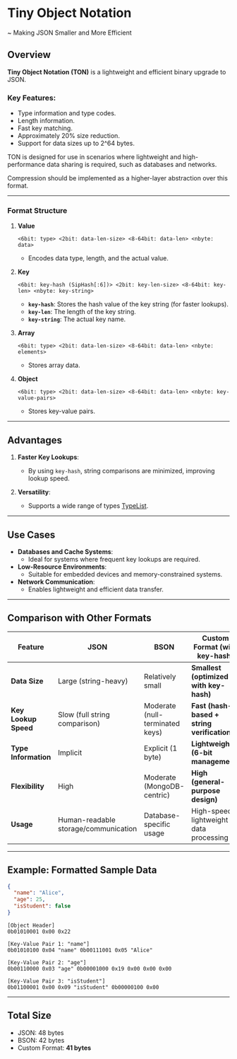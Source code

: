 # Tiny Object Notation  
~ Making JSON Smaller and More Efficient  

## **Overview**  
**Tiny Object Notation (TON)** is a lightweight and efficient binary upgrade to JSON.  

### **Key Features**:
- Type information and type codes.
- Length information.
- Fast key matching.
- Approximately 20% size reduction.
- Support for data sizes up to 2^64 bytes.  

TON is designed for use in scenarios where lightweight and high-performance data sharing is required, such as databases and networks.  

Compression should be implemented as a higher-layer abstraction over this format.  

---

### **Format Structure**
1. **Value**  
   ```
   <6bit: type> <2bit: data-len-size> <8-64bit: data-len> <nbyte: data>
   ```
   - Encodes data type, length, and the actual value.

2. **Key**  
   ```
   <6bit: key-hash (SipHash[:6])> <2bit: key-len-size> <8-64bit: key-len> <nbyte: key-string>
   ```
   - **`key-hash`**: Stores the hash value of the key string (for faster lookups).
   - **`key-len`**: The length of the key string.
   - **`key-string`**: The actual key name.

3. **Array**  
   ```
   <6bit: type> <2bit: data-len-size> <8-64bit: data-len> <nbyte: elements>
   ```
   - Stores array data.

4. **Object**  
   ```
   <6bit: type> <2bit: data-len-size> <8-64bit: data-len> <nbyte: key-value-pairs>
   ```
   - Stores key-value pairs.

---

## **Advantages**
1. **Faster Key Lookups**:
   - By using `key-hash`, string comparisons are minimized, improving lookup speed.

2. **Versatility**:
   - Supports a wide range of types [TypeList](https://github.com/371tti/TinyObjectNotation-TON-/blob/master/Type.md).  

---

## **Use Cases**
- **Databases and Cache Systems**:  
  - Ideal for systems where frequent key lookups are required.  
- **Low-Resource Environments**:  
  - Suitable for embedded devices and memory-constrained systems.  
- **Network Communication**:  
  - Enables lightweight and efficient data transfer.

---

## **Comparison with Other Formats**

| **Feature**             | **JSON**                          | **BSON**                      | **Custom Format (with key-hash)**         |
|-------------------------|------------------------------------|--------------------------------|------------------------------------------|
| **Data Size**            | Large (string-heavy)              | Relatively small               | **Smallest (optimized with key-hash)**   |
| **Key Lookup Speed**     | Slow (full string comparison)     | Moderate (null-terminated keys)| **Fast (hash-based + string verification)** |
| **Type Information**     | Implicit                         | Explicit (1 byte)              | **Lightweight (6-bit management)**       |
| **Flexibility**          | High                              | Moderate (MongoDB-centric)     | **High (general-purpose design)**        |
| **Usage**                | Human-readable storage/communication | Database-specific usage        | High-speed, lightweight data processing  |

---

## **Example: Formatted Sample Data**
```json
{
  "name": "Alice",
  "age": 25,
  "isStudent": false
}
```

```
[Object Header]
0b01010001 0x00 0x22

[Key-Value Pair 1: "name"]
0b01010100 0x04 "name" 0b00111001 0x05 "Alice"

[Key-Value Pair 2: "age"]
0b00110000 0x03 "age" 0b00001000 0x19 0x00 0x00 0x00

[Key-Value Pair 3: "isStudent"]
0b01100001 0x00 0x09 "isStudent" 0b00000100 0x00
```

---

## **Total Size**
- JSON: 48 bytes  
- BSON: 42 bytes  
- Custom Format: **41 bytes**  
